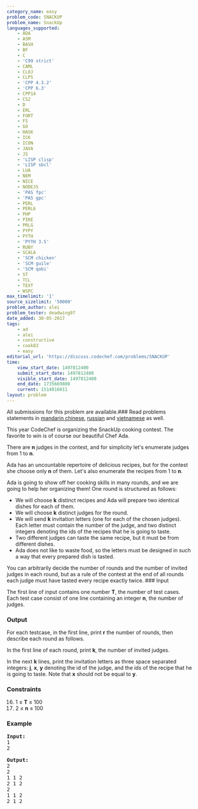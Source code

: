 ```yaml
---
category_name: easy
problem_code: SNACKUP
problem_name: SnackUp
languages_supported:
    - ADA
    - ASM
    - BASH
    - BF
    - C
    - 'C99 strict'
    - CAML
    - CLOJ
    - CLPS
    - 'CPP 4.3.2'
    - 'CPP 6.3'
    - CPP14
    - CS2
    - D
    - ERL
    - FORT
    - FS
    - GO
    - HASK
    - ICK
    - ICON
    - JAVA
    - JS
    - 'LISP clisp'
    - 'LISP sbcl'
    - LUA
    - NEM
    - NICE
    - NODEJS
    - 'PAS fpc'
    - 'PAS gpc'
    - PERL
    - PERL6
    - PHP
    - PIKE
    - PRLG
    - PYPY
    - PYTH
    - 'PYTH 3.5'
    - RUBY
    - SCALA
    - 'SCM chicken'
    - 'SCM guile'
    - 'SCM qobi'
    - ST
    - TCL
    - TEXT
    - WSPC
max_timelimit: '1'
source_sizelimit: '50000'
problem_author: alei
problem_tester: deadwing97
date_added: 30-05-2017
tags:
    - ad
    - alei
    - constructive
    - cook83
    - easy
editorial_url: 'https://discuss.codechef.com/problems/SNACKUP'
time:
    view_start_date: 1497812400
    submit_start_date: 1497812400
    visible_start_date: 1497812400
    end_date: 1735669800
    current: 1514816011
layout: problem
---
```

All submissions for this problem are available.### Read problems statements in [mandarin chinese](http://www.codechef.com/download/translated/COOK83/mandarin/SNACKUP.pdf), [russian](http://www.codechef.com/download/translated/COOK83/russian/SNACKUP.pdf) and [vietnamese](http://www.codechef.com/download/translated/COOK83/vietnamese/SNACKUP.pdf) as well.

This year CodeChef is organizing the SnackUp cooking contest. The favorite to win is of course our beautiful Chef Ada.

There are **n** judges in the contest, and for simplicity let's enumerate judges from 1 to **n**.

Ada has an uncountable repertoire of delicious recipes, but for the contest she choose only **n** of them. Let's also enumerate the recipes from 1 to **n**.

Ada is going to show off her cooking skills in many rounds, and we are going to help her organizing them! One round is structured as follows:

- We will choose **k** distinct recipes and Ada will prepare two identical dishes for each of them.
- We will choose **k** distinct judges for the round.
- We will send **k** invitation letters (one for each of the chosen judges). Each letter must contain the number of the judge, and two distinct integers denoting the ids of the recipes that he is going to taste.
- Two different judges can taste the same recipe, but it must be from different dishes.
- Ada does not like to waste food, so the letters must be designed in such a way that every prepared dish is tasted.

You can arbitrarily decide the number of rounds and the number of invited judges in each round, but as a rule of the contest at the end of all rounds each judge must have tasted every recipe exactly twice. ### Input

The first line of input contains one number **T**, the number of test cases. Each test case consist of one line containing an integer **n**, the number of judges.

### Output

For each testcase, in the first line, print **r** the number of rounds, then describe each round as follows.

In the first line of each round, print **k**, the number of invited judges.

In the next **k** lines, print the invitation letters as three space separated integers: **j**, **x**, **y** denoting the id of the judge, and the ids of the recipe that he is going to taste. Note that **x** should not be equal to **y**.

### Constraints

16. 1 ≤ **T** ≤ 100
17. 2 ≤ **n** ≤ 100
### Example

<pre>
<b>Input:</b>
1
2

<b>Output:</b>
2
2
1 1 2
2 1 2
2
1 1 2
2 1 2

</pre>